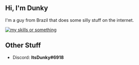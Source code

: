 ## Hi, I'm Dunky
I'm a guy from Brazil that does some silly stuff on the internet.

[![my skills or something](https://skillicons.dev/icons?i=ts,js,deno,cs,dotnet,vscode,godot&perline=6)](https://skillicons.dev)

## Other Stuff
- Discord: **ItsDunky#6918**
